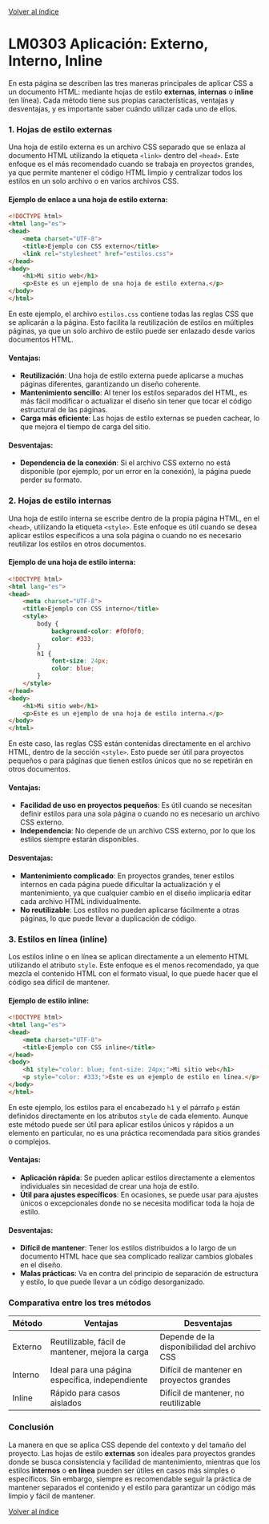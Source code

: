 [Volver al índice](../index.md)

# LM0303 Aplicación: Externo, Interno, Inline

En esta página se describen las tres maneras principales de aplicar CSS a un documento HTML: mediante hojas de estilo **externas**, **internas** o **inline** (en línea). Cada método tiene sus propias características, ventajas y desventajas, y es importante saber cuándo utilizar cada uno de ellos.

### 1. Hojas de estilo externas

Una hoja de estilo externa es un archivo CSS separado que se enlaza al documento HTML utilizando la etiqueta `<link>` dentro del `<head>`. Este enfoque es el más recomendado cuando se trabaja en proyectos grandes, ya que permite mantener el código HTML limpio y centralizar todos los estilos en un solo archivo o en varios archivos CSS.

#### Ejemplo de enlace a una hoja de estilo externa:

```html
<!DOCTYPE html>
<html lang="es">
<head>
    <meta charset="UTF-8">
    <title>Ejemplo con CSS externo</title>
    <link rel="stylesheet" href="estilos.css">
</head>
<body>
    <h1>Mi sitio web</h1>
    <p>Este es un ejemplo de una hoja de estilo externa.</p>
</body>
</html>
```

En este ejemplo, el archivo `estilos.css` contiene todas las reglas CSS que se aplicarán a la página. Esto facilita la reutilización de estilos en múltiples páginas, ya que un solo archivo de estilo puede ser enlazado desde varios documentos HTML.

#### Ventajas:
- **Reutilización**: Una hoja de estilo externa puede aplicarse a muchas páginas diferentes, garantizando un diseño coherente.
- **Mantenimiento sencillo**: Al tener los estilos separados del HTML, es más fácil modificar o actualizar el diseño sin tener que tocar el código estructural de las páginas.
- **Carga más eficiente**: Las hojas de estilo externas se pueden cachear, lo que mejora el tiempo de carga del sitio.

#### Desventajas:
- **Dependencia de la conexión**: Si el archivo CSS externo no está disponible (por ejemplo, por un error en la conexión), la página puede perder su formato.

### 2. Hojas de estilo internas

Una hoja de estilo interna se escribe dentro de la propia página HTML, en el `<head>`, utilizando la etiqueta `<style>`. Este enfoque es útil cuando se desea aplicar estilos específicos a una sola página o cuando no es necesario reutilizar los estilos en otros documentos.

#### Ejemplo de una hoja de estilo interna:

```html
<!DOCTYPE html>
<html lang="es">
<head>
    <meta charset="UTF-8">
    <title>Ejemplo con CSS interno</title>
    <style>
        body {
            background-color: #f0f0f0;
            color: #333;
        }
        h1 {
            font-size: 24px;
            color: blue;
        }
    </style>
</head>
<body>
    <h1>Mi sitio web</h1>
    <p>Este es un ejemplo de una hoja de estilo interna.</p>
</body>
</html>
```

En este caso, las reglas CSS están contenidas directamente en el archivo HTML, dentro de la sección `<style>`. Esto puede ser útil para proyectos pequeños o para páginas que tienen estilos únicos que no se repetirán en otros documentos.

#### Ventajas:
- **Facilidad de uso en proyectos pequeños**: Es útil cuando se necesitan definir estilos para una sola página o cuando no es necesario un archivo CSS externo.
- **Independencia**: No depende de un archivo CSS externo, por lo que los estilos siempre estarán disponibles.

#### Desventajas:
- **Mantenimiento complicado**: En proyectos grandes, tener estilos internos en cada página puede dificultar la actualización y el mantenimiento, ya que cualquier cambio en el diseño implicaría editar cada archivo HTML individualmente.
- **No reutilizable**: Los estilos no pueden aplicarse fácilmente a otras páginas, lo que puede llevar a duplicación de código.

### 3. Estilos en línea (inline)

Los estilos inline o en línea se aplican directamente a un elemento HTML utilizando el atributo `style`. Este enfoque es el menos recomendado, ya que mezcla el contenido HTML con el formato visual, lo que puede hacer que el código sea difícil de mantener.

#### Ejemplo de estilo inline:

```html
<!DOCTYPE html>
<html lang="es">
<head>
    <meta charset="UTF-8">
    <title>Ejemplo con CSS inline</title>
</head>
<body>
    <h1 style="color: blue; font-size: 24px;">Mi sitio web</h1>
    <p style="color: #333;">Este es un ejemplo de estilo en línea.</p>
</body>
</html>
```

En este ejemplo, los estilos para el encabezado `h1` y el párrafo `p` están definidos directamente en los atributos `style` de cada elemento. Aunque este método puede ser útil para aplicar estilos únicos y rápidos a un elemento en particular, no es una práctica recomendada para sitios grandes o complejos.

#### Ventajas:
- **Aplicación rápida**: Se pueden aplicar estilos directamente a elementos individuales sin necesidad de crear una hoja de estilo.
- **Útil para ajustes específicos**: En ocasiones, se puede usar para ajustes únicos o excepcionales donde no se necesita modificar toda la hoja de estilo.

#### Desventajas:
- **Difícil de mantener**: Tener los estilos distribuidos a lo largo de un documento HTML hace que sea complicado realizar cambios globales en el diseño.
- **Malas prácticas**: Va en contra del principio de separación de estructura y estilo, lo que puede llevar a un código desorganizado.

### Comparativa entre los tres métodos

| Método    | Ventajas                            | Desventajas                         |
|-----------|-------------------------------------|-------------------------------------|
| Externo   | Reutilizable, fácil de mantener, mejora la carga | Depende de la disponibilidad del archivo CSS |
| Interno   | Ideal para una página específica, independiente | Difícil de mantener en proyectos grandes |
| Inline    | Rápido para casos aislados          | Difícil de mantener, no reutilizable |

### Conclusión

La manera en que se aplica CSS depende del contexto y del tamaño del proyecto. Las hojas de estilo **externas** son ideales para proyectos grandes donde se busca consistencia y facilidad de mantenimiento, mientras que los estilos **internos** o **en línea** pueden ser útiles en casos más simples o específicos. Sin embargo, siempre es recomendable seguir la práctica de mantener separados el contenido y el estilo para garantizar un código más limpio y fácil de mantener.

[Volver al índice](../index.md)